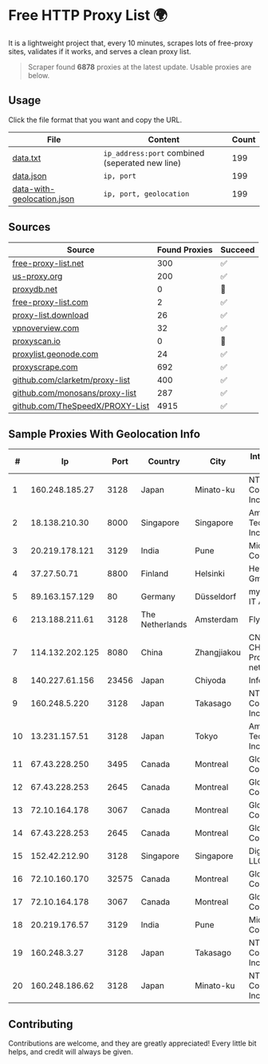 
# Free HTTP Proxy List 🌍

It is a lightweight project that, every 10 minutes, scrapes lots of free-proxy sites, validates if it works, and serves a clean proxy list.


> Scraper found **6878** proxies at the latest update. Usable proxies are below.

## Usage

Click the file format that you want and copy the URL.


|File|Content|Count|
|----|-------|-----|
|[data.txt](https://raw.githubusercontent.com/themiralay/Proxy-List-World/master/data.txt)|`ip_address:port` combined (seperated new line)|199|
|[data.json](https://raw.githubusercontent.com/themiralay/Proxy-List-World/master/data.json)|`ip, port`|199|
|[data-with-geolocation.json](https://raw.githubusercontent.com/themiralay/Proxy-List-World/master/data-with-geolocation.json)|`ip, port, geolocation`|199|

## Sources

|Source|Found Proxies|Succeed|
|------|-------------|-------|
|[free-proxy-list.net](https://free-proxy-list.net)|300|✅|
|[us-proxy.org](https://www.us-proxy.org)|200|✅|
|[proxydb.net](http://proxydb.net)|0|🚫|
|[free-proxy-list.com](https://free-proxy-list.com/?page=&port=&type%5B%5D=http&type%5B%5D=https&up_time=0&search=Search)|2|✅|
|[proxy-list.download](https://www.proxy-list.download/HTTP)|26|✅|
|[vpnoverview.com](https://vpnoverview.com/privacy/anonymous-browsing/free-proxy-servers)|32|✅|
|[proxyscan.io](https://www.proxyscan.io)|0|🚫|
|[proxylist.geonode.com](https://proxylist.geonode.com/api/proxy-list?limit=300&page=1&sort_by=lastChecked&sort_type=desc&protocols=http,https)|24|✅|
|[proxyscrape.com](https://api.proxyscrape.com/v2/?request=displayproxies&protocol=http&timeout=10000&country=all&ssl=all&anonymity=all)|692|✅|
|[github.com/clarketm/proxy-list](https://raw.githubusercontent.com/clarketm/proxy-list/master/proxy-list-raw.txt)|400|✅|
|[github.com/monosans/proxy-list](https://raw.githubusercontent.com/monosans/proxy-list/main/proxies/http.txt)|287|✅|
|[github.com/TheSpeedX/PROXY-List](https://raw.githubusercontent.com/TheSpeedX/PROXY-List/master/http.txt)|4915|✅|


## Sample Proxies With Geolocation Info

|#|Ip|Port|Country|City|Internet Service Provider|
|-|--|----|-------|----|-------------------------|
|1|160.248.185.27|3128|Japan|Minato-ku|NTT PC Communications, Inc.|
|2|18.138.210.30|8000|Singapore|Singapore|Amazon Technologies Inc.|
|3|20.219.178.121|3129|India|Pune|Microsoft Corporation|
|4|37.27.50.71|8800|Finland|Helsinki|Hetzner Online GmbH|
|5|89.163.157.129|80|Germany|Düsseldorf|myLoc managed IT AG|
|6|213.188.211.61|3128|The Netherlands|Amsterdam|Fly.io, Inc.|
|7|114.132.202.125|8080|China|Zhangjiakou|CNC Group CHINA169 Hebei Province network|
|8|140.227.61.156|23456|Japan|Chiyoda|InfoSphere|
|9|160.248.5.220|3128|Japan|Takasago|NTT PC Communications, Inc.|
|10|13.231.157.51|3128|Japan|Tokyo|Amazon Technologies Inc.|
|11|67.43.228.250|3495|Canada|Montreal|GloboTech Communications|
|12|67.43.228.253|2645|Canada|Montreal|GloboTech Communications|
|13|72.10.164.178|3067|Canada|Montreal|GloboTech Communications|
|14|67.43.228.253|2645|Canada|Montreal|GloboTech Communications|
|15|152.42.212.90|3128|Singapore|Singapore|DigitalOcean, LLC|
|16|72.10.160.170|32575|Canada|Montreal|GloboTech Communications|
|17|72.10.164.178|3067|Canada|Montreal|GloboTech Communications|
|18|20.219.176.57|3129|India|Pune|Microsoft Corporation|
|19|160.248.3.27|3128|Japan|Takasago|NTT PC Communications, Inc.|
|20|160.248.186.62|3128|Japan|Minato-ku|NTT PC Communications, Inc.|



## Contributing

Contributions are welcome, and they are greatly appreciated! Every
little bit helps, and credit will always be given.

